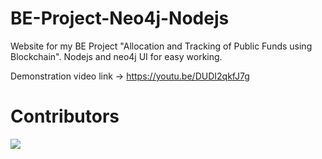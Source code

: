 # BE-Project-Neo4j-Nodejs
Website for my BE Project "Allocation and Tracking of Public Funds using Blockchain".
Nodejs and neo4j UI for easy working.

Demonstration video link -> https://youtu.be/DUDI2qkfJ7g

# Contributors

<a href = "https://github.com/kunalbathija/BE-Project-Neo4j-Nodejs/graphs/contributors">
  <img src = "https://contrib.rocks/image?repo=kunalbathija/BE-Project-Neo4j-Nodejs"/>
</a>
